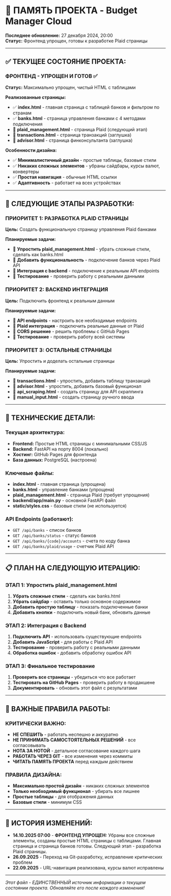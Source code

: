 # 🧠 ПАМЯТЬ ПРОЕКТА - Budget Manager Cloud
**Последнее обновление:** 27 декабря 2024, 20:00  
**Статус:** Фронтенд упрощен, готовы к разработке Plaid страницы

---

## ✅ **ТЕКУЩЕЕ СОСТОЯНИЕ ПРОЕКТА:**

### **ФРОНТЕНД - УПРОЩЕН И ГОТОВ** ✅
**Статус:** Максимально упрощен, чистый HTML с таблицами

**Реализованные страницы:**
- ✅ **index.html** - главная страница с таблицей банков и фильтром по странам
- ✅ **banks.html** - страница управления банками с 4 методами подключения
- 🔄 **plaid_management.html** - страница Plaid (следующий этап)
- 🔄 **transactions.html** - страница транзакций (заглушка)
- 🔄 **advisor.html** - страница финконсультанта (заглушка)

**Особенности дизайна:**
- ✅ **Минималистичный дизайн** - простые таблицы, базовые стили
- ✅ **Никаких сложных элементов** - убраны сайдбары, курсы валют, конвертеры
- ✅ **Простая навигация** - обычные HTML ссылки
- ✅ **Адаптивность** - работает на всех устройствах

---

## 🎯 **СЛЕДУЮЩИЕ ЭТАПЫ РАЗРАБОТКИ:**

### **ПРИОРИТЕТ 1: РАЗРАБОТКА PLAID СТРАНИЦЫ**
**Цель:** Создать функциональную страницу управления Plaid банками

**Планируемые задачи:**
- 🔄 **Упростить plaid_management.html** - убрать сложные стили, сделать как banks.html
- 🔄 **Добавить функциональность** - подключение банков через Plaid API
- 🔄 **Интеграция с backend** - подключение к реальным API endpoints
- 🔄 **Тестирование** - проверить работу с реальными данными

### **ПРИОРИТЕТ 2: BACKEND ИНТЕГРАЦИЯ**
**Цель:** Подключить фронтенд к реальным данным

**Планируемые задачи:**
- 🔄 **API endpoints** - настроить все необходимые endpoints
- 🔄 **Plaid интеграция** - подключить реальные данные от Plaid
- 🔄 **CORS решение** - решить проблемы с GitHub Pages
- 🔄 **Тестирование** - проверить работу всей системы

### **ПРИОРИТЕТ 3: ОСТАЛЬНЫЕ СТРАНИЦЫ**
**Цель:** Упростить и доделать остальные страницы

**Планируемые задачи:**
- 🔄 **transactions.html** - упростить, добавить таблицу транзакций
- 🔄 **advisor.html** - упростить, добавить базовый функционал
- 🔄 **api_scraping.html** - создать страницу для API скраппинга
- 🔄 **manual_input.html** - создать страницу ручного ввода

---

## 🔧 **ТЕХНИЧЕСКИЕ ДЕТАЛИ:**

### **Текущая архитектура:**
- **Frontend:** Простые HTML страницы с минимальными CSS/JS
- **Backend:** FastAPI на порту 8004 (локально)
- **Хостинг:** GitHub Pages для фронтенда
- **База данных:** PostgreSQL (настроена)

### **Ключевые файлы:**
- **index.html** - главная страница (упрощена)
- **banks.html** - управление банками (упрощена)
- **plaid_management.html** - страница Plaid (требует упрощения)
- **backend/app/main.py** - основной FastAPI файл
- **static/styles.css** - базовые стили (не используется)

### **API Endpoints (работают):**
- `GET /api/banks` - список банков
- `GET /api/banks/status` - статус банков
- `GET /api/banks/{code}/accounts` - счета по коду банка
- `GET /api/banks/plaid/usage` - счетчик Plaid API

---

## 📋 **ПЛАН НА СЛЕДУЮЩУЮ ИТЕРАЦИЮ:**

### **ЭТАП 1: Упростить plaid_management.html**
1. **Убрать сложные стили** - сделать как banks.html
2. **Убрать сайдбар** - оставить только основное содержимое
3. **Добавить простую таблицу** - показать подключенные банки
4. **Добавить кнопки** - подключить новый банк, обновить данные

### **ЭТАП 2: Интеграция с Backend**
1. **Подключить API** - использовать существующие endpoints
2. **Добавить JavaScript** - для работы с Plaid API
3. **Тестирование** - проверить работу с реальными данными
4. **Обработка ошибок** - добавить обработку ошибок API

### **ЭТАП 3: Финальное тестирование**
1. **Проверить все страницы** - убедиться что все работает
2. **Тестировать на GitHub Pages** - проверить работу в продакшене
3. **Документировать** - обновить этот файл с результатами

---

## 🚨 **ВАЖНЫЕ ПРАВИЛА РАБОТЫ:**

### **КРИТИЧЕСКИ ВАЖНО:**
- **НЕ СПЕШИТЬ** - работать неспешно и аккуратно
- **НЕ ПРИНИМАТЬ САМОСТОЯТЕЛЬНЫХ РЕШЕНИЙ** - все согласовывать
- **НОТА ЗА НОТОЙ** - детальное согласование каждого шага
- **РАБОТАТЬ ЧЕРЕЗ GIT** - все изменения через коммиты
- **ЧИТАТЬ ПАМЯТЬ ПРОЕКТА** перед каждым действием

### **ПРАВИЛА ДИЗАЙНА:**
- **Максимально простой дизайн** - никаких сложных элементов
- **Только необходимый функционал** - убирать все лишнее
- **Простые таблицы** - для отображения данных
- **Базовые стили** - минимум CSS

---

## 📝 **ИСТОРИЯ ИЗМЕНЕНИЙ:**

- **14.10.2025 07:00** - **ФРОНТЕНД УПРОЩЕН:** Убраны все сложные элементы, созданы простые HTML страницы с таблицами. Главная страница и страница банков готовы. Следующий этап - разработка Plaid страницы.
- **26.09.2025** - Переход на Git-разработку, исправление критических проблем
- **22.09.2025** - URL-навигация реализована, курсы валют исправлены

---

*Этот файл - ЕДИНСТВЕННЫЙ источник информации о текущем состоянии проекта. Обновляйте его после каждого изменения!*